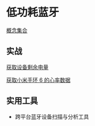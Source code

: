 # 低功耗蓝牙
[概念集合](./%E6%A6%82%E5%BF%B5%E9%9B%86%E5%90%88/index.md)

## 实战

[获取设备剩余电量](./%E8%8E%B7%E5%8F%96%E8%AE%BE%E5%A4%87%E5%89%A9%E4%BD%99%E7%94%B5%E9%87%8F/index.md)

[获取小米手环 6 的心率数据](./%E8%8E%B7%E5%8F%96%E5%B0%8F%E7%B1%B3%E6%89%8B%E7%8E%AF%206%20%E7%9A%84%E5%BF%83%E7%8E%87%E6%95%B0%E6%8D%AE/index.md)

## 实用工具

- 跨平台蓝牙设备扫描与分析工具
